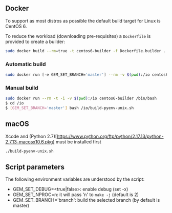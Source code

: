 ## Docker

To support as most distros as possible the default build target for Linux is CentOS 6.

To reduce the workload (downloading pre-requisites) a `Dockerfile` is provided to create a builder:

```bash
sudo docker build --rm=true -t centos6-builder -f Dockerfile.builder .
```

### Automatic build

```bash
sudo docker run [-e GEM_SET_BRANCH='master'] --rm -v $(pwd):/io centos6-builder /io/build-pyenv-unix.sh
```

### Manual build

```bash
sudo docker run --rm -t -i -v $(pwd):/io centos6-builder /bin/bash
$ cd /io
$ [GEM_SET_BRANCH='master'] bash /io/build-pyenv-unix.sh
```

## macOS

Xcode and (Python 2.7)[https://www.python.org/ftp/python/2.17.13/python-2.7.13-macosx10.6.pkg] must be installed first

```bash
./build-pyenv-unix.sh
```

## Script parameters

The following environment variables are understood by the script:

- GEM_SET_DEBUG=<true|false>: enable debug (set -x)
- GEM_SET_NPROC=n: it will pass 'n' to `make -j` (default is 2)
- GEM_SET_BRANCH='branch': build the selected branch (by default is master)
